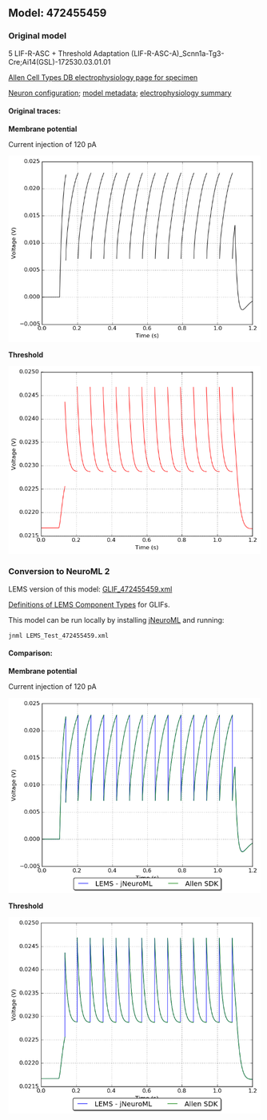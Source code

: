 
## Model: 472455459

### Original model

5 LIF-R-ASC + Threshold Adaptation (LIF-R-ASC-A)_Scnn1a-Tg3-Cre;Ai14(GSL)-172530.03.01.01

[Allen Cell Types DB electrophysiology page for specimen](http://celltypes.brain-map.org/mouse/experiment/electrophysiology/323834998)

[Neuron configuration](neuron_config.json); [model metadata](model_metadata.json); [electrophysiology summary](ephys_sweeps.json)

#### Original traces:

**Membrane potential**

Current injection of 120 pA

![Original](MembranePotential_120pA.png)

**Threshold**

![Threshold](Threshold_120pA.png)

### Conversion to NeuroML 2

LEMS version of this model: [GLIF_472455459.xml](GLIF_472455459.xml)

[Definitions of LEMS Component Types](../GLIFs.xml) for GLIFs.

This model can be run locally by installing [jNeuroML](https://github.com/NeuroML/jNeuroML) and running:

    jnml LEMS_Test_472455459.xml

#### Comparison:

**Membrane potential**

Current injection of 120 pA

![Comparison](Comparison_120pA.png)

**Threshold**

![Comparison](Comparison_Threshold_120pA.png)